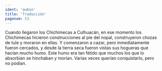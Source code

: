 ```yaml
---
ident: 'aubin'
title: 'Traducción'
pagenum: 53
---
```

Cuando llegaron los Chichimecas a Culhuacán, en ese momento los Chichimecas hicieron construcciones al pie del nopal, construyeron chozas de tule y moraron en ellas. Y comenzaron a cazar, pero inmediatamente fueron cercados, y desde la tierra seca fueron vistas sus hogueras que hacían mucho humo. Este humo era tan fétido que muchos los que lo absorbían se hinchaban y morían. Varias veces querían conquistarlo, pero no podían.
